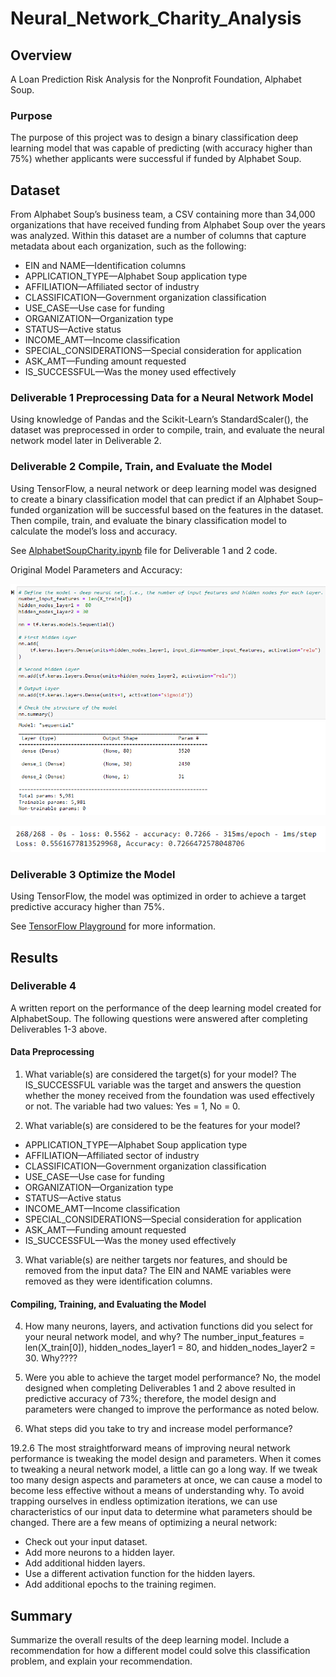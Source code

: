 # Neural_Network_Charity_Analysis

## Overview

A Loan Prediction Risk Analysis for the Nonprofit Foundation, Alphabet Soup.

### Purpose

The purpose of this project was to design a binary classification deep learning model that was capable of predicting (with accuracy higher than 75%) whether applicants were successful if funded by Alphabet Soup. 

## Dataset

From Alphabet Soup’s business team, a CSV containing more than 34,000 organizations that have received funding from Alphabet Soup over the years was analyzed. Within this dataset are a number of columns that capture metadata about each organization, such as the following:

- EIN and NAME—Identification columns
- APPLICATION_TYPE—Alphabet Soup application type
- AFFILIATION—Affiliated sector of industry
- CLASSIFICATION—Government organization classification
- USE_CASE—Use case for funding
- ORGANIZATION—Organization type
- STATUS—Active status
- INCOME_AMT—Income classification
- SPECIAL_CONSIDERATIONS—Special consideration for application
- ASK_AMT—Funding amount requested
- IS_SUCCESSFUL—Was the money used effectively

### Deliverable 1 Preprocessing Data for a Neural Network Model

Using knowledge of Pandas and the Scikit-Learn’s StandardScaler(), the dataset was preprocessed in order to compile, train, and evaluate the neural network model later in Deliverable 2. 

### Deliverable 2 Compile, Train, and Evaluate the Model

Using TensorFlow, a neural network or deep learning model was designed to create a binary classification model that can predict if an Alphabet Soup–funded organization will be successful based on the features in the dataset. Then compile, train, and evaluate the binary classification model to calculate the model’s loss and accuracy.

See [AlphabetSoupCharity.ipynb](https://github.com/KimberlyCrawford/Neural_Network_Charity_Analysis/blob/main/AlphabetSoupCharity.ipynb) file for Deliverable 1 and 2 code.

Original Model Parameters and Accuracy:

![OriginalModel_sequential.png](https://github.com/KimberlyCrawford/Neural_Network_Charity_Analysis/blob/main/Resources/OriginalModel_sequential.png)

![OriginalModel_accuracy.png](https://github.com/KimberlyCrawford/Neural_Network_Charity_Analysis/blob/main/Resources/OriginalModel_accuracy.png)

### Deliverable 3 Optimize the Model

Using TensorFlow, the model was optimized in order to achieve a target predictive accuracy higher than 75%. 

See [TensorFlow Playground](https://playground.tensorflow.org/#activation=tanh&batchSize=10&dataset=gauss&regDataset=reg-plane&learningRate=0.03&regularizationRate=0&noise=0&networkShape=1&seed=0.10587&showTestData=false&discretize=true&percTrainData=50&x=true&y=true&xTimesY=false&xSquared=false&ySquared=false&cosX=false&sinX=false&cosY=false&sinY=false&collectStats=false&problem=classification&initZero=false&hideText=false&discretize_hide=true&regularization_hide=true&learningRate_hide=true&regularizationRate_hide=true&percTrainData_hide=true&showTestData_hide=true&noise_hide=true&batchSize_hide=true) for more information.

## Results

### Deliverable 4 

A written report on the performance of the deep learning model created for AlphabetSoup. The following questions were answered after completing Deliverables 1-3 above.

#### Data Preprocessing

1) What variable(s) are considered the target(s) for your model? The IS_SUCCESSFUL variable was the target and answers the question whether the money received from the foundation was used effectively or not. The variable had two values: Yes = 1, No = 0. 

2) What variable(s) are considered to be the features for your model?

- APPLICATION_TYPE—Alphabet Soup application type
- AFFILIATION—Affiliated sector of industry
- CLASSIFICATION—Government organization classification
- USE_CASE—Use case for funding
- ORGANIZATION—Organization type
- STATUS—Active status
- INCOME_AMT—Income classification
- SPECIAL_CONSIDERATIONS—Special consideration for application
- ASK_AMT—Funding amount requested
- IS_SUCCESSFUL—Was the money used effectively

3) What variable(s) are neither targets nor features, and should be removed from the input data? The EIN and NAME variables were removed as they were identification columns.

#### Compiling, Training, and Evaluating the Model

4) How many neurons, layers, and activation functions did you select for your neural network model, and why? The number_input_features = len(X_train[0]), hidden_nodes_layer1 =  80, and hidden_nodes_layer2 = 30. Why???? 

5) Were you able to achieve the target model performance? No, the model designed when completing Deliverables 1 and 2 above resulted in predictive accuracy of 73%; therefore, the model design and parameters were changed to improve the performance as noted below. 

6) What steps did you take to try and increase model performance?

19.2.6 The most straightforward means of improving neural network performance is tweaking the model design and parameters. When it comes to tweaking a neural network model, a little can go a long way. If we tweak too many design aspects and parameters at once, we can cause a model to become less effective without a means of understanding why. To avoid trapping ourselves in endless optimization iterations, we can use characteristics of our input data to determine what parameters should be changed. There are a few means of optimizing a neural network:

- Check out your input dataset.
- Add more neurons to a hidden layer.
- Add additional hidden layers.
- Use a different activation function for the hidden layers.
- Add additional epochs to the training regimen.


## Summary

Summarize the overall results of the deep learning model. 
Include a recommendation for how a different model could solve this classification problem, and explain your recommendation.
